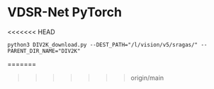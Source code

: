 # VDSR-Net PyTorch
<<<<<<< HEAD

```{bash}
python3 DIV2K_download.py --DEST_PATH="/l/vision/v5/sragas/" --PARENT_DIR_NAME="DIV2K"
```
=======
>>>>>>> origin/main
